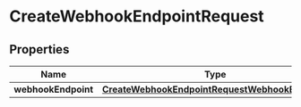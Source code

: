 

# CreateWebhookEndpointRequest


## Properties

| Name | Type | Description | Notes |
|------------ | ------------- | ------------- | -------------|
|**webhookEndpoint** | [**CreateWebhookEndpointRequestWebhookEndpoint**](CreateWebhookEndpointRequestWebhookEndpoint.md) |  |  [optional] |



